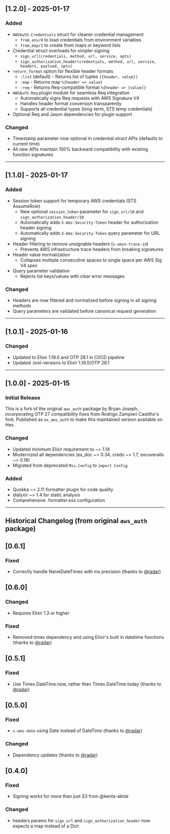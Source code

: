 ## [1.2.0] - 2025-01-17

### Added

- `AWSAuth.Credentials` struct for cleaner credential management
  - `from_env/0` to load credentials from environment variables
  - `from_map/1` to create from maps or keyword lists
- Credential struct overloads for simpler signing
  - `sign_url(credentials, method, url, service, opts)`
  - `sign_authorization_header(credentials, method, url, service, headers, payload, opts)`
- `return_format` option for flexible header formats
  - `:list` (default) - Returns list of tuples `[{header, value}]`
  - `:map` - Returns map `%{header => value}`
  - `:req` - Returns Req-compatible format `%{header => [value]}`
- `AWSAuth.Req` plugin module for seamless Req integration
  - Automatically signs Req requests with AWS Signature V4
  - Handles header format conversion transparently
  - Supports all credential types (long-term, STS temp credentials)
- Optional Req and Jason dependencies for plugin support

### Changed

- Timestamp parameter now optional in credential struct APIs (defaults to current time)
- All new APIs maintain 100% backward compatibility with existing function signatures

---

## [1.1.0] - 2025-01-17

### Added

- Session token support for temporary AWS credentials (STS AssumeRole)
  - New optional `session_token` parameter for `sign_url/10` and `sign_authorization_header/10`
  - Automatically adds `X-Amz-Security-Token` header for authorization header signing
  - Automatically adds `X-Amz-Security-Token` query parameter for URL signing
- Header filtering to remove unsignable headers (`x-amzn-trace-id`)
  - Prevents AWS infrastructure trace headers from breaking signatures
- Header value normalization
  - Collapses multiple consecutive spaces to single space per AWS Sig V4 spec
- Query parameter validation
  - Rejects list keys/values with clear error messages

### Changed

- Headers are now filtered and normalized before signing in all signing methods
- Query parameters are validated before canonical request generation

---

## [1.0.1] - 2025-01-16

### Changed

- Updated to Elixir 1.19.0 and OTP 28.1 in CI/CD pipeline
- Updated .tool-versions to Elixir 1.19.0/OTP 28.1

---

## [1.0.0] - 2025-01-15

### Initial Release

This is a fork of the original `aws_auth` package by Bryan Joseph, incorporating OTP 27 compatibility fixes from Rodrigo Zampieri Castilho's fork. Published as `ex_aws_auth` to make this maintained version available on Hex.

### Changed

- Updated minimum Elixir requirement to ~> 1.14
- Modernized all dependencies (ex_doc ~> 0.34, credo ~> 1.7, excoveralls ~> 0.18)
- Migrated from deprecated `Mix.Config` to `import Config`

### Added

- Quokka ~> 2.11 formatter plugin for code quality
- dialyxir ~> 1.4 for static analysis
- Comprehensive .formatter.exs configuration

---

## Historical Changelog (from original `aws_auth` package)

## [0.6.1]

### Fixed

- Correctly handle NaiveDateTimes with ms precision (thanks to [@radar](https://github.com/radar))

## [0.6.0]

### Changed

- Requires Elixir 1.3 or higher

### Fixed

- Removed timex dependency and using Elixir's built in datetime functions (thanks to [@radar](https://github.com/radar))

## [0.5.1]

### Fixed

- Use Timex.DateTime.now, rather than Timex.DateTime.today (thanks to [@radar](https://github.com/radar))

## [0.5.0]

### Fixed

- `x-amz-date` using Date instead of DateTime (thanks to [@radar](https://github.com/radar))

### Changed

- Dependency updates (thanks to [@radar](https://github.com/radar))

## [0.4.0]

### Fixed

- Signing works for more than just S3 from @kenta-aktsk

### Changed

- headers params for `sign_url` and `sign_authorization_header` now expects a map instead of a Dict
